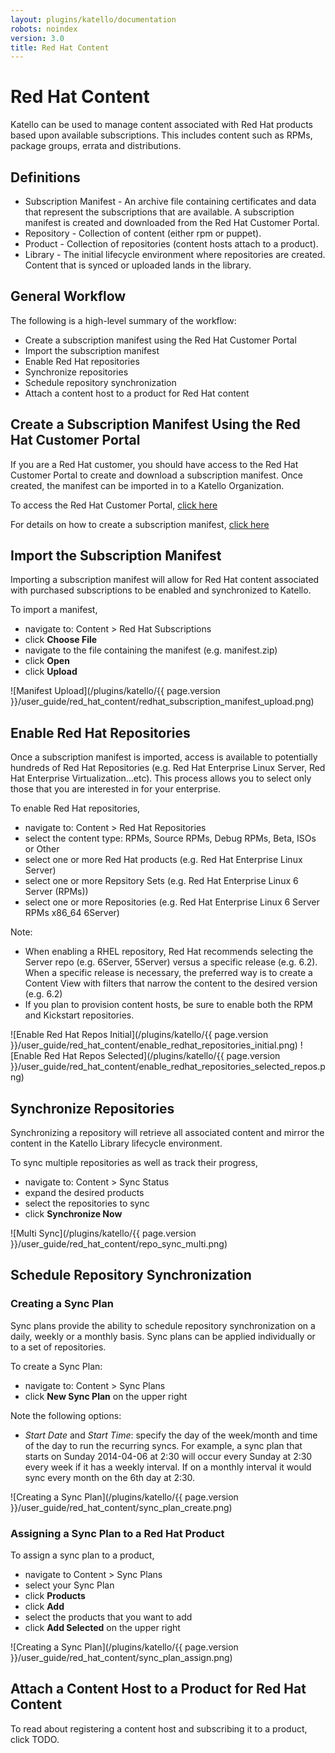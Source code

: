 ```yaml
---
layout: plugins/katello/documentation
robots: noindex
version: 3.0
title: Red Hat Content
---
```


# Red Hat Content

Katello can be used to manage content associated with Red Hat products based upon available subscriptions.  This includes content such as RPMs, package groups, errata and distributions. 

## Definitions

- Subscription Manifest - An archive file containing certificates and data that represent the subscriptions that are available.  A subscription manifest is created and downloaded from the Red Hat Customer Portal.
- Repository - Collection of content (either rpm or puppet).
- Product - Collection of repositories (content hosts attach to a product).
- Library - The initial lifecycle environment where repositories are created.  Content that is synced or uploaded lands in the library.

## General Workflow

The following is a high-level summary of the workflow:

- Create a subscription manifest using the Red Hat Customer Portal
- Import the subscription manifest
- Enable Red Hat repositories
- Synchronize repositories
- Schedule repository synchronization
- Attach a content host to a product for Red Hat content

## Create a Subscription Manifest Using the Red Hat Customer Portal

If you are a Red Hat customer, you should have access to the Red Hat Customer Portal to create and download a subscription manifest.  Once created, the manifest can be imported in to a Katello Organization.

To access the Red Hat Customer Portal, [click here](https://access.redhat.com/management)

For details on how to create a subscription manifest, [click here](https://access.redhat.com/documentation/en-US/Red_Hat_Customer_Portal/1/html/Red_Hat_Network_Certificate-based_Subscription_Management/managing-sam.html)

## Import the Subscription Manifest

Importing a subscription manifest will allow for Red Hat content associated with purchased subscriptions to be enabled and synchronized to Katello.

To import a manifest,

- navigate to: Content > Red Hat Subscriptions
- click **Choose File**
- navigate to the file containing the manifest (e.g. manifest.zip)
- click **Open**
- click **Upload**

![Manifest Upload](/plugins/katello/{{ page.version }}/user_guide/red_hat_content/redhat_subscription_manifest_upload.png)

## Enable Red Hat Repositories

Once a subscription manifest is imported, access is available to potentially hundreds of Red Hat Repositories (e.g. Red Hat Enterprise Linux Server, Red Hat Enterprise Virtualization...etc).  This process allows you to select only those that you are interested in for your enterprise.

To enable Red Hat repositories,

- navigate to: Content > Red Hat Repositories
- select the content type: RPMs, Source RPMs, Debug RPMs, Beta, ISOs or Other
- select one or more Red Hat products (e.g. Red Hat Enterprise Linux Server)
- select one or more Repsitory Sets (e.g. Red Hat Enterprise Linux 6 Server (RPMs))
- select one or more Repositories (e.g. Red Hat Enterprise Linux 6 Server RPMs x86_64 6Server)

Note:

- When enabling a RHEL repository, Red Hat recommends selecting the Server repo (e.g. 6Server, 5Server) versus a specific release (e.g. 6.2).  When a specific release is necessary, the preferred way is to create a Content View with filters that narrow the content to the desired version (e.g. 6.2)
- If you plan to provision content hosts, be sure to enable both the RPM and Kickstart repositories.

![Enable Red Hat Repos Initial](/plugins/katello/{{ page.version }}/user_guide/red_hat_content/enable_redhat_repositories_initial.png)
![Enable Red Hat Repos Selected](/plugins/katello/{{ page.version }}/user_guide/red_hat_content/enable_redhat_repositories_selected_repos.png)

## Synchronize Repositories

Synchronizing a repository will retrieve all associated content and mirror the content in the Katello Library lifecycle environment. 

To sync multiple repositories as well as track their progress, 

- navigate to: Content > Sync Status
- expand the desired products
- select the repositories to sync
- click **Synchronize Now**

![Multi Sync](/plugins/katello/{{ page.version }}/user_guide/red_hat_content/repo_sync_multi.png)

## Schedule Repository Synchronization

### Creating a Sync Plan

Sync plans provide the ability to schedule repository synchronization on a daily, weekly or a monthly basis.  Sync plans can be applied individually or to a set of repositories.

To create a Sync Plan:

- navigate to: Content > Sync Plans
- click **New Sync Plan** on the upper right

Note the following options:

- *Start Date* and *Start Time*: specify the day of the week/month and time of the day to run the recurring syncs.  For example, a sync plan that starts on Sunday 2014-04-06 at 2:30 will occur every Sunday at 2:30 every week if it has a weekly interval.  If on a monthly interval it would sync every month on the 6th day at 2:30.

![Creating a Sync Plan](/plugins/katello/{{ page.version }}/user_guide/red_hat_content/sync_plan_create.png)

### Assigning a Sync Plan to a Red Hat Product

To assign a sync plan to a product,

- navigate to Content > Sync Plans 
- select your Sync Plan 
- click **Products**
- click **Add**
- select the products that you want to add
- click **Add Selected** on the upper right

![Creating a Sync Plan](/plugins/katello/{{ page.version }}/user_guide/red_hat_content/sync_plan_assign.png)

## Attach a Content Host to a Product for Red Hat Content

To read about registering a content host and subscribing it to a product, click TODO.

